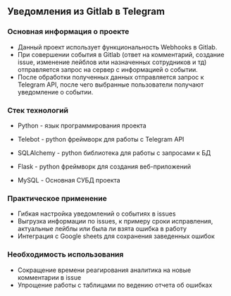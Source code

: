 ## Уведомления из Gitlab в Telegram

### Основная информация о проекте

- Данный проект использует функциональность Webhooks в Gitlab.
- При совершении события в Gitlab (ответ на комментарий, создание issue, изменение лейблов или назначенных сотрудников и тд) отправляется запрос на сервер с информацией о событии.
- После обработки полученных данных отправляется запрос к Telegram API, после чего выбранные пользователи получают уведомление о событии.

### Стек технологий

- Python - язык программирования проекта
- Telebot - python фреймворк для работы с Telegram API
- SQLAlchemy - python библиотека для работы с запросами к БД
- Flask - python фреймворк для создания веб-приложений

- MySQL - Основная СУБД проекта

### Практическое применение

- Гибкая настройка уведомлений о событиях в issues
- Выгрузка информации по issues, к примеру сроки исправления, актуальные лейблы или была ли взята ошибка в работу
- Интеграция с Google sheets для сохранения заведенных ошибок

### Необходимость использования

- Сокращение времени реагирования аналитика на новые комментарии в issue
- Упрощение работы с таблицами по ведению отчета об ошибках
